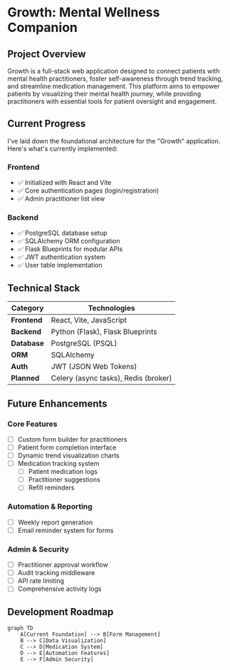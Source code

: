 # Growth: Mental Wellness Companion

## Project Overview
Growth is a full-stack web application designed to connect patients with mental health practitioners, foster self-awareness through trend tracking, and streamline medication management. This platform aims to empower patients by visualizing their mental health journey, while providing practitioners with essential tools for patient oversight and engagement.

## Current Progress
I've laid down the foundational architecture for the "Growth" application. Here's what's currently implemented:

### Frontend
- ✅ Initialized with React and Vite
- ✅ Core authentication pages (login/registration)
- ✅ Admin practitioner list view

### Backend
- ✅ PostgreSQL database setup
- ✅ SQLAlchemy ORM configuration
- ✅ Flask Blueprints for modular APIs
- ✅ JWT authentication system
- ✅ User table implementation

## Technical Stack
| Category        | Technologies                          |
|-----------------|---------------------------------------|
| **Frontend**    | React, Vite, JavaScript               |
| **Backend**     | Python (Flask), Flask Blueprints      |
| **Database**    | PostgreSQL (PSQL)                     |
| **ORM**         | SQLAlchemy                            |
| **Auth**        | JWT (JSON Web Tokens)                 |
| **Planned**     | Celery (async tasks), Redis (broker)  |

## Future Enhancements

### Core Features
- [ ] Custom form builder for practitioners
- [ ] Patient form completion interface
- [ ] Dynamic trend visualization charts
- [ ] Medication tracking system
  - [ ] Patient medication logs
  - [ ] Practitioner suggestions
  - [ ] Refill reminders

### Automation & Reporting
- [ ] Weekly report generation
- [ ] Email reminder system for forms

### Admin & Security
- [ ] Practitioner approval workflow
- [ ] Audit tracking middleware
- [ ] API rate limiting
- [ ] Comprehensive activity logs

## Development Roadmap

```mermaid
graph TD
    A[Current Foundation] --> B[Form Management]
    B --> C[Data Visualization]
    C --> D[Medication System]
    D --> E[Automation Features]
    E --> F[Admin Security]